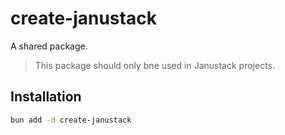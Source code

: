 # create-janustack

A shared package.

> This package should only bne used in Janustack projects.

## Installation

```bash
bun add -d create-janustack
```